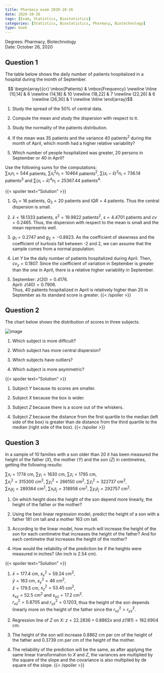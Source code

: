 ```yaml
---
title: Pharmacy exam 2020-10-26
date: 2020-10-26
tags: [Exam, Statistics, Biostatistics]
categories: [Statistics, Biostatistics, Pharmacy, Biotechnology]
type: book
---
```


Degrees: Pharmacy, Biotechnology  
Date: October 26, 2020

## Question 1

The table below shows the daily number of patients hospitalized in a hospital during the month of September.

$$
\begin{array}{cr}
\mbox{Patients} & \mbox{Frequency} \newline
\hline
(10,14] & 6 \newline
(14,18] & 10 \newline
(18,22] & 7 \newline
(22,26] & 6 \newline
(26,30] & 1 \newline
\hline
\end{array}$$

1. Study the spread of the 50% of central data.

2. Compute the mean and study the dispersion with respect to it.

3. Study the normality of the patients distribution.

4. If the mean was 35 patients and the variance 40 patients$^2$ during the month of April, which month had a higher relative variability?

5. Which number of people hospitalized was greater, 20 persons in September or 40 in April?

Use the following sums for the computations:  
$\sum x_in_i=544$ patients, $\sum x_i^2n_i=10464$ patients$^2$, $\sum (x_i-\bar x)^3n_i=736.14$ patients$^3$ and $\sum (x_i-\bar x)^4n_i = 25367.44$ patients$^4$.

{{< spoiler text="Solution" >}}

1. $Q_1=16$ patients, $Q_3=20$ patients and $IQR=4$ patients. Thus the central dispersion is small.

2. $\bar x=18.1333$ patients, $s^2=19.9822$ patients$^2$, $s=4.4701$ patients and $cv=0.2465$. Thus, the dispersion with respect to the mean is small and the mean represents well.

3. $g_1=0.2747$ and $g_2=-0.8823$. As the coefficient of skewness and the coefficient of kurtosis fall between -2 and 2, we can assume that the sample comes from a normal population.

4. Let $Y$ be the daily number of patients hospitalized during April. Then, $cv_y=0.1807$. Since the coefficient of variation in September is greater than the one in April, there is a relative higher variability in September.

5. September: $z(20)=0.4176$.  
April: $z(40)=0.7906$.  
Thus, 40 patients hospitalized in April is relatively higher than 20 in September as its standard score is greater.
{{< /spoiler >}}

## Question 2

The chart below shows the distribution of scores in three subjects.

![image](../img/des-gen-14-box-plot-scores.svg)

1. Which subject is more difficult?

2. Which subject has more central dispersion?

3. Which subjects have outliers?

4. Which subject is more asymmetric?

{{< spoiler text="Solution" >}}

1. Subject $Y$ because its scores are smaller.

2. Subject $X$ because the box is wider.

3. Subject $Z$ because there is a score out of the whiskers.

4. Subject $Z$ because the distance from the first quartile to the median (left side of the box) is greater than de distance from the third quartile to the median (right side of the box).
{{< /spoiler >}}

## Question 3

In a sample of 10 families with a son older than 20 it has been measured the height of the father ($X$), the mother ($Y$) and the son ($Z$) in centimetres, getting the following results:

$\sum x_i=1774$ cm, $\sum y_i=1630$ cm, $\sum z_i=1795$ cm,  
$\sum x_i^2=315300$ cm$^2$, $\sum y_i^2=266150$ cm$^2$, $\sum z_i^2=322737$ cm$^2$,  
$\sum x_iy_j=289364$ cm$^2$, $\sum x_iz_j=318958$ cm$^2$, $\sum y_iz_j=292757$ cm$^2$.

1. On which height does the height of the son depend more linearly, the height of the father or the mother?

2. Using the best linear regression model, predict the height of a son with a father 181 cm tall and a mother 163 cm tall.

3. According to the linear model, how much will increase the height of the son for each centimetre that increases the height of the father? And for each centimetre that increases the height of the mother?

4. How would the reliability of the prediction be if the heights were measured in inches? (An inch is 2.54 cm).

{{< spoiler text="Solution" >}}

1. $\bar x=177.4$ cm, $s_x^2=59.24$ cm$^2$,  
$\bar y=163$ cm, $s_y^2=46$ cm$^2$,  
$\bar z=179.5$ cm, $s_z^2=53.45$ cm$^2$,  
$s_{xz}=52.5$ cm$^2$ and $s_{yz}=17.2$ cm$^2$.  
$r^2_{xz}=0.8705$ and $r^2_{yz}=0.1203$, thus the height of the son depends linearly more on the height of the father since the $r^2_{xz}>r^2_{yz}$.

2. Regression line of $Z$ on $X$: $z=22.2836 + 0.8862x$ and $z(181)=182.6904$ cm.

3. The height of the son will increase $0.8862$ cm per cm of the height of the father and $0.3739$ cm per cm of the height of the mother.

4. The reliability of the prediction will be the same, as after applying the same linear transformation to $X$ and $Z$, the variances are multiplied by the square of the slope and the covariance is also multiplied by de square of the slope.
{{< /spoiler >}}
